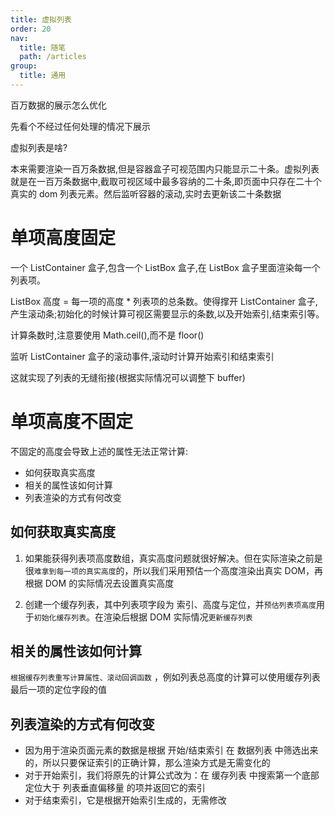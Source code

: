 ```yaml
---
title: 虚拟列表
order: 20
nav:
  title: 随笔
  path: /articles
group:
  title: 通用
---
```


百万数据的展示怎么优化

先看个不经过任何处理的情况下展示

<!-- <code src="./demos/virtual-list/normal.tsx"></code> -->

虚拟列表是啥?

本来需要渲染一百万条数据,但是容器盒子可视范围内只能显示二十条。虚拟列表就是在一百万条数据中,截取可视区域中最多容纳的二十条,即页面中只存在二十个真实的 dom 列表元素。然后监听容器的滚动,实时去更新该二十条数据

# 单项高度固定

一个 ListContainer 盒子,包含一个 ListBox 盒子,在 ListBox 盒子里面渲染每一个列表项。

ListBox 高度 = 每一项的高度 \* 列表项的总条数。使得撑开 ListContainer 盒子,产生滚动条;初始化的时候计算可视区需要显示的条数,以及开始索引,结束索引等。

计算条数时,注意要使用 Math.ceil(),而不是 floor()

监听 ListContainer 盒子的滚动事件,滚动时计算开始索引和结束索引

这就实现了列表的无缝衔接(根据实际情况可以调整下 buffer)

<!-- <code src="./demos/virtual-list/fixed-height-item/index.tsx"></code> -->

# 单项高度不固定

不固定的高度会导致上述的属性无法正常计算:

- 如何获取真实高度
- 相关的属性该如何计算
- 列表渲染的方式有何改变

## 如何获取真实高度

1. 如果能获得列表项高度数组，真实高度问题就很好解决。但在实际渲染之前是很`难拿到每一项的真实高度`的，所以我们采用预估一个高度渲染出真实 DOM，再根据 DOM 的实际情况去设置真实高度

2. 创建一个缓存列表，其中列表项字段为 索引、高度与定位，并`预估列表项高度`用于`初始化缓存列表`。在渲染后根据 DOM 实际情况`更新缓存列表`

## 相关的属性该如何计算

`根据缓存列表重写计算属性、滚动回调函数` ，例如列表总高度的计算可以使用缓存列表最后一项的定位字段的值

## 列表渲染的方式有何改变

- 因为用于渲染页面元素的数据是根据 开始/结束索引 在 数据列表 中筛选出来的，所以只要保证索引的正确计算，那么渲染方式是无需变化的
- 对于开始索引，我们将原先的计算公式改为：在 缓存列表 中搜索第一个底部定位大于 列表垂直偏移量 的项并返回它的索引
- 对于结束索引，它是根据开始索引生成的，无需修改

<!-- <code src="./demos/virtual-list/dynamic-height-item/index.tsx"></code> -->

<!-- <code src="./demos/virtual-list/Container2"></code> -->
